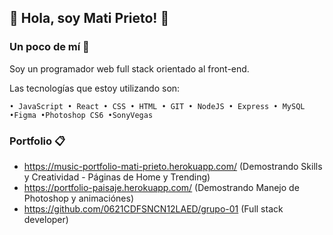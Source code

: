 ## 👋 Hola, soy Mati Prieto! 👋

### Un poco de mí 🚀
Soy un programador web full stack orientado al front-end. 

Las tecnologías que estoy utilizando son:
```
• JavaScript • React • CSS • HTML • GIT • NodeJS • Express • MySQL •Figma •Photoshop CS6 •SonyVegas
```
### Portfolio 📋

* https://music-portfolio-mati-prieto.herokuapp.com/    (Demostrando Skills y Creatividad - Páginas de Home y Trending)
* https://portfolio-paisaje.herokuapp.com/              (Demostrando Manejo de Photoshop y animaciónes)
* https://github.com/0621CDFSNCN12LAED/grupo-01         (Full stack developer)

